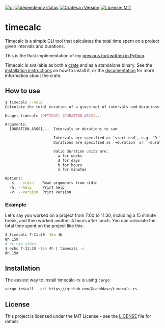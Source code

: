 [![ci](https://github.com/Granddave/timecalc-rs/actions/workflows/ci.yml/badge.svg)](https://github.com/Granddave/timecalc-rs/actions)
[![dependency status](https://deps.rs/repo/github/granddave/timecalc-rs/status.svg)](https://deps.rs/repo/github/granddave/timecalc-rs)
[![Crates.io Version](https://img.shields.io/crates/v/timecalc)](https://crates.io/crates/timecalc)
[![License: MIT](https://img.shields.io/badge/License-MIT-yellow.svg)](https://opensource.org/licenses/MIT)

# timecalc

Timecalc is a simple CLI tool that calculates the total time spent on a project given intervals and durations.

This is the Rust implementation of my [previous tool written in Python](https://github.com/Granddave/timecalc).

Timecalc is available as both a [crate](https://crates.io/crates/timecalc) and as a standalone binary.
See the [installation instructions](#installation) on how to install it,
or the [documentation](https://docs.rs/timecalc) for more information about the crate.


## How to use

```bash
$ timecalc --help
Calculate the total duration of a given set of intervals and durations.

Usage: timecalc [OPTIONS] [DURATION_ARGS]...

Arguments:
  [DURATION_ARGS]...  Intervals or durations to sum

                      Intervals are specified as `start-end`, e.g. `9-12:30`.
                      Durations are specified as `+duration` or `-duration`, e.g. `1h` or `-30m`.

                      Valid duration units are:
                        w for weeks
                        d for days
                        h for hours
                        m for minutes

Options:
  -s, --stdin    Read arguments from stdin
  -h, --help     Print help
  -V, --version  Print version
```

### Example

Let's say you worked on a project from 7:00 to 11:30, including a 15 minute break, and then worked another 4 hours after lunch.
You can calculate the total time spent on the project like this:

```bash
$ timecalc 7-11:30 -15m 4h
8h 15m
# or via stdin
$ echo 7-11:30 -15m 4h | timecalc -s
8h 15m
```

## Installation

The easiest way to install timecalc-rs is using `cargo`:

```bash
cargo install --git https://github.com/Granddave/timecalc-rs
```

## License

This project is licensed under the MIT License - see the [LICENSE](LICENSE) file for details

